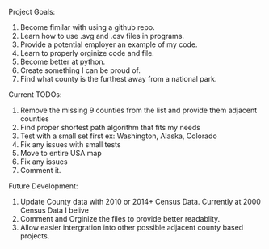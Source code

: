 Project Goals:
  1. Become fimilar with using a github repo.
  2. Learn how to use .svg and .csv files in programs.
  3. Provide a potential employer an example of my code.
  4. Learn to properly orginize code and file.
  5. Become better at python.
  6. Create something I can be proud of.
  7. Find what county is the furthest away from a national park.
  
Current TODOs:
  1. Remove the missing 9 counties from the list and provide them adjacent counties  
  2. Find proper shortest path algorithm that fits my needs
  3. Test with a small set first ex: Washington, Alaska, Colorado
  4. Fix any issues with small tests
  5. Move to entire USA map
  6. Fix any issues
  7. Comment it.
  

Future Development:
  1. Update County data with 2010 or 2014+ Census Data. Currently at 2000 Census Data I belive 
  2. Comment and Orginize the files to provide better readablity.
  3. Allow easier intergration into other possible adjacent county based projects. 
